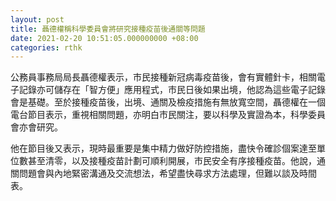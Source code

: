 ```yaml
---
layout: post
title: 聶德權稱科學委員會將研究接種疫苗後通關等問題
date: 2021-02-20 10:51:05.000000000 +08:00
categories: rthk
---
```


公務員事務局局長聶德權表示，巿民接種新冠病毒疫苗後，會有實體針卡，相關電子記錄亦可儲存在「智方便」應用程式，市民日後如果出境，他認為這些電子記錄會是基礎。至於接種疫苗後，出境、通關及檢疫措施有無放寬空間，聶德權在一個電台節目表示，重視相關問題，亦明白巿民關注，要以科學及實證為本，科學委員會亦會研究。

他在節目後又表示，現時最重要是集中精力做好防控措施，盡快令確診個案達至單位數甚至清零，以及接種疫苗計劃可順利開展，巿民安全有序接種疫苗。他說，通關問題會與內地緊密溝通及交流想法，希望盡快尋求方法處理，但難以談及時間表。
